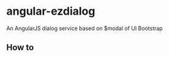 angular-ezdialog
================

An AngularJS dialog service based on $modal of UI Bootstrap

How to
------

